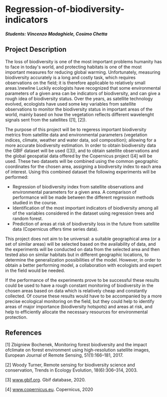 # Regression-of-biodiversity-indicators
##### Students: Vincenzo Madaghiele, Cosimo Chetta

## Project Description

The loss of biodiversity is one of the most important problems humanity has to face in today's world, and protecting habitats is one of the most important measures for reducing global warming. Unfortunately, measuring biodiversity accurately is a long and costly task, which requires observations on the field; it is therefore applicable to relatively small areas.\newline
Luckily ecologists have recognized that some environmental parameters of a given area can be indicators of biodiversity, and can give a rough idea of biodiversity status. Over the years, as satellite technology evolved, ecologists have used some key variables from satellite observations to monitor the biodiversity status in important areas of the world, mainly based on how the vegetation reflects different wavelenght signals sent from the satellites ([1], [2]).

The purpose of this project will be to regeress important biodiversity metrics from satellite data and environmental parameters (vegetation indices, climate, weather and water data, soil composition); allowing for a more accurate biodiversity estimation. In order to obtain biodiversity data the GBIF dataset will be used ([3]), and to obtain satellite observations and the global geospatial data offered by the Copernicus project ([4] will be used. These two datasets will be combined using the common geographic coordinates for the chosen area, assigning a biodiversity index to each area of interest. Using this combined dataset the following experiments will be performed:

- Regression of biodiversity index from satellite observations and environmental parameters for a given area. A comparison of performance will be made between the different regression methods studied in the course.
- Identification of the most important indicators of biodiversity among all of the variables considered in the dataset using regression trees and random forest. 
- Prediction of areas at risk of biodiversity loss in the future from satellite data (Copernicus offers time series data).

This project does not aim to be universal: a suitable geographical area (or a set of similar areas) will be selected based on the availability of data, and the experiments will be conducted on data from the selected area and then tested also on similar habitats but in different geographic locations, to determine the generalization possibilities of the model. However, in order to obtain a better performing model, a collaboration with ecologists and expert in the field would be needed.

If the performance of the experiments prove to be successful these results could be used to have a rough constant monitoring of biodiversity in the chosen areas based on data which is relatively cheap and constantly collected. Of course these results would have to be accompanied by a more precise ecological monitoring on the field, but they could help to identify areas of major importance (biodiversity hotspots) and areas at risk, and help to efficiently allocate the necessary resources for environmental protection. 

## References

[1] Zbigniew  Bochenek,   Monitoring  forest  biodiversity  and  the  impact  ofclimate on forest environment using high-resolution satellite images, European Journal of Remote Sensing, 51(1):166–181, 2017.

[2] Woody Turner, Remote sensing for biodiversity science and conservation, Trends in Ecology Evolution, 18(6):306–314, 2003.

[3] www.gbif.org.  Gbif database, 2020.

[4] www.copernicus.eu.  Copernicus, 2020